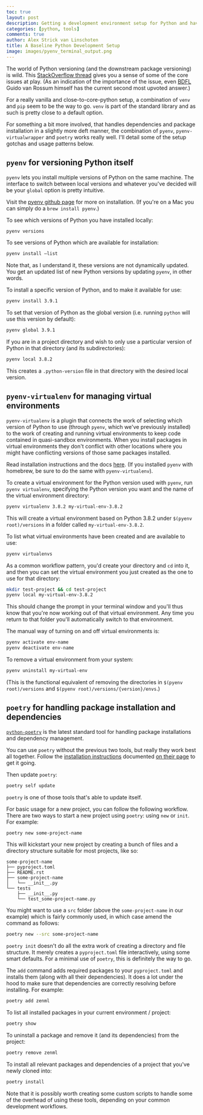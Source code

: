 ```yaml
---
toc: true
layout: post
description: Getting a development environment setup for Python and having to choose between pyenv vs virtualenv vs venv
categories: [python, tools]
comments: true
author: Alex Strick van Linschoten
title: A Baseline Python Development Setup
image: images/pyenv_terminal_output.png
---
```

The world of Python versioning (and the downstream package versioning) is wild. This [StackOverflow thread](https://stackoverflow.com/questions/41573587/what-is-the-difference-between-venv-pyvenv-pyenv-virtualenv-virtualenvwrappe) gives you a sense of some of the core issues at play. (As an indication of the importance of the issue, even [BDFL](https://www.urbandictionary.com/define.php?term=BDFL) Guido van Rossum himself has the current second most upvoted answer.)

For a really vanilla and close-to-core-python setup, a combination of `venv` and `pip` seem to be the way to go. `venv` is part of the standard library and as such is pretty close to a default option.

For something a bit more involved, that handles dependencies and package installation in a slightly more deft manner, the combination of `pyenv`, `pyenv-virtualwrapper` and `poetry` works really well. I'll detail some of the setup gotchas and usage patterns below.

## `pyenv` for versioning Python itself

`pyenv` lets you install multiple versions of Python on the same machine. The interface to switch between local versions and whatever you've decided will be your `global` option is pretty intuitive.

Visit the [pyenv github page](https://github.com/pyenv/pyenv) for more on installation. (If you're on a Mac you can simply do a `brew install pyenv`.)

To see which versions of Python you have installed locally:

```bash
pyenv versions
```

To see versions of Python which are available for installation:

```bash
pyenv install —list
```

Note that, as I understand it, these versions are not dynamically updated. You get an updated list of new Python versions by updating `pyenv`, in other words.

To install a specific version of Python, and to make it available for use:

```bash
pyenv install 3.9.1
```

To set that version of Python as the global version (i.e. running `python` will use this version by default):

```bash
pyenv global 3.9.1
```

If you are in a project directory and wish to only use a particular version of Python in that directory (and its subdirectories):

```bash
pyenv local 3.8.2
```

This creates a `.python-version` file in that directory with the desired local version.

## `pyenv-virtualenv` for managing virtual environments

`pyenv-virtualenv` is a plugin that connects the work of selecting which version of Python to use (through `pyenv`, which we've previously installed) to the work of creating and running virtual environments to keep code contained in quasi-sandbox environments. When you install packages in virtual environments they don't conflict with other locations where you might have conflicting versions of those same packages installed.

Read installation instructions and the docs [here](https://github.com/pyenv/pyenv-virtualenv). (If you installed `pyenv` with homebrew, be sure to do the same with `pyenv-virtualenv`).

To create a virtual environment for the Python version used with `pyenv`, run `pyenv virtualenv`, specifying the Python version you want and the name of the virtual environment directory:

```bash
pyenv virtualenv 3.8.2 my-virtual-env-3.8.2
```

This will create a virtual environment based on Python 3.8.2 under `$(pyenv root)/versions` in a folder called `my-virtual-env-3.8.2`.

To list what virtual environments have been created and are available to use:

```bash
pyenv virtualenvs
```

As a common workflow pattern, you'd create your directory and `cd` into it, and then you can set the virtual environment you just created as the one to use for that directory:

```bash
mkdir test-project && cd test-project
pyenv local my-virtual-env-3.8.2
```

This should change the prompt in your terminal window and you'll thus know that you're now working out of that virtual environment. Any time you return to that folder you'll automatically switch to that environment.

The manual way of turning on and off virtual environments is:

```bash
pyenv activate env-name
pyenv deactivate env-name
```

To remove a virtual environment from your system:

```bash
pyenv uninstall my-virtual-env
```

(This is the functional equivalent of removing the directories in `$(pyenv root)/versions` and `$(pyenv root)/versions/{version}/envs`.)

## `poetry` for handling package installation and dependencies

[`python-poetry`](https://python-poetry.org) is the latest standard tool for handling package installations and dependency management. 

You can use `poetry` without the previous two tools, but really they work best all together. Follow the [installation instructions](https://python-poetry.org/docs/#installation) documented [on their page](https://python-poetry.org/docs/#installation) to get it going.

Then update `poetry`:

```bash
poetry self update
```

`poetry` is one of those tools that's able to update itself.

For basic usage for a new project, you can follow the following workflow. There are two ways to start a new project using `poetry`: using `new` or `init`. For example:

```bash
poetry new some-project-name
```

This will kickstart your new project by creating a bunch of files and a directory structure suitable for most projects, like so:

```
some-project-name
├── pyproject.toml
├── README.rst
├── some-project-name
│   └── __init__.py
└── tests
    ├── __init__.py
    └── test_some-project-name.py
```

You might want to use a `src` folder (above the `some-project-name` in our example) which is fairly commonly used, in which case amend the command as follows:

```bash
poetry new --src some-project-name
```

`poetry init` doesn't do all the extra work of creating a directory and file structure. It merely creates a `pyproject.toml` file interactively, using some smart defaults. For a minimal use of `poetry`, this is definitely the way to go.

The `add` command adds required packages to your `pyproject.toml` and installs them (along with all their dependencies). It does a lot under the hood to make sure that dependencies are correctly resolving before installing. For example:

```bash
poetry add zenml
```

To list all installed packages in your current environment / project:

```bash
poetry show
```

To uninstall a package and remove it (and its dependencies) from the project:

```bash
poetry remove zenml
```

To install all relevant packages and dependencies of a project that you've newly cloned into:

```bash
poetry install
```

Note that it is possibly worth creating some custom scripts to handle some of the overhead of using these tools, depending on your common development workflows.